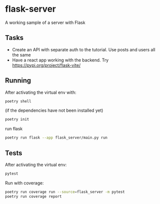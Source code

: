 # flask-server
A working sample of a server with Flask

## Tasks
- Create an API with separate auth to the tutorial. Use posts and users all the same
- Have a react app working with the backend. Try https://pypi.org/project/flask-vite/

## Running
After activating the virtual env with:
```sh
poetry shell
```

(if the dependencies have not been installed yet)
```sh
poetry init
```

run flask
```sh
poetry run flask --app flask_server/main.py run
```

## Tests
After activating the virtual env:
```sh
pytest
```

Run with coverage:
```sh
poetry run coverage run --source=flask_server -m pytest  
poetry run coverage report
```
 
